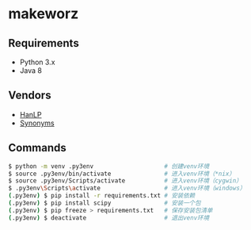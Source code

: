 # makeworz

## Requirements

* Python 3.x
* Java 8

## Vendors

* [HanLP](https://github.com/hankcs/HanLP)
* [Synonyms](https://github.com/huyingxi/Synonyms)

## Commands

```bash
$ python -m venv .py3env                    # 创建venv环境
$ source .py3env/bin/activate               # 进入venv环境（*nix）
$ source .py3env/Scripts/activate           # 进入venv环境（cygwin）
$ .py3env\Scripts\activate                  # 进入venv环境（windows）
(.py3env) $ pip install -r requirements.txt # 安装依赖
(.py3env) $ pip install scipy               # 安装一个包
(.py3env) $ pip freeze > requirements.txt   # 保存安装包清单
(.py3env) $ deactivate                      # 退出venv环境
```
